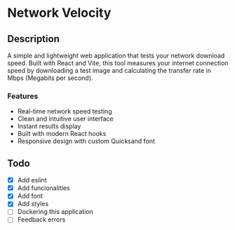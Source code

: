 # Network Velocity

## Description
A simple and lightweight web application that tests your network download speed. Built with React and Vite, this tool measures your internet connection speed by downloading a test image and calculating the transfer rate in Mbps (Megabits per second).

### Features
- Real-time network speed testing
- Clean and intuitive user interface
- Instant results display
- Built with modern React hooks
- Responsive design with custom Quicksand font

## Todo
- [x] Add eslint
- [x] Add funcionalities
- [x] Add font
- [x] Add styles
- [ ] Dockering this application
- [ ] Feedback errors

